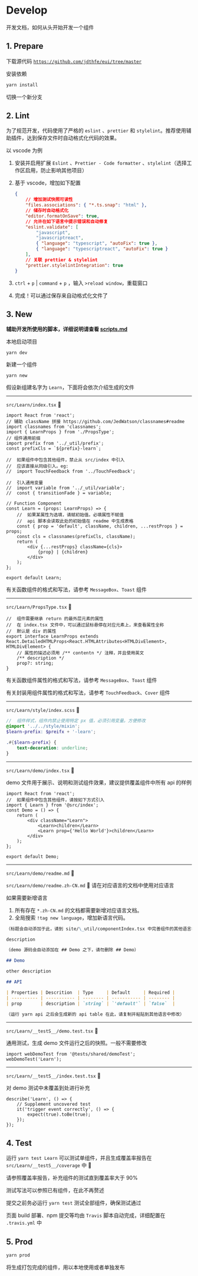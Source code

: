 # Develop

开发文档，如何从头开始开发一个组件

## 1. Prepare

下载源代码 [`https://github.com/jdthfe/eui/tree/master`](https://github.com/jdthfe/eui/tree/master)

安装依赖

```bash
yarn install
```

切换一个新分支

## 2. Lint

为了规范开发，代码使用了严格的 `eslint` 、`prettier` 和 `stylelint`。推荐使用辅助插件，达到保存文件时自动格式化代码的效果。

以 vscode 为例

1.  安装并启用扩展 `Eslint` 、`Prettier - Code formatter` 、`stylelint`（选择工作区启用，防止影响其他项目）

2.  基于 vscode，增加如下配置

    ```json
    {
        // 增加测试快照可读性
        "files.associations": { "*.ts.snap": "html" },
        // 储存时自动格式化
        "editor.formatOnSave": true,
        // 允许在如下语言中提示错误和自动修复
        "eslint.validate": [
            "javascript",
            "javascriptreact",
            { "language": "typescript", "autoFix": true },
            { "language": "typescriptreact", "autoFix": true }
        ],
        // 关联 prettier & stylelint
        "prettier.stylelintIntegration": true
    }
    ```

3.  `ctrl` + `p` | `command` + `p` ，输入 `>reload window`，重载窗口

4.  完成！可以通过保存来自动格式化文件了

## 3. New

**辅助开发所使用的脚本，详细说明请查看 [scripts.md](./scripts.md)**

本地启动项目

```
yarn dev
```

新建一个组件

```
yarn new
```

假设新组建名字为 `Learn`，下面将会依次介绍生成的文件

---

`src/Learn/index.tsx` 

```tsx
import React from 'react';
// 辅助 className 拼接 https://github.com/JedWatson/classnames#readme
import classnames from 'classnames';
import { LearnProps } from './PropsType';
// 组件通用前缀
import prefix from '../_util/prefix';
const prefixCls = `${prefix}-learn`;

//  如果组件中包含其他组件，禁止从 src/index 中引入
//  应该直接从同级引入。eg:
//  import TouchFeedback from '../TouchFeedback';

//  引入通用变量
//  import variable from '../_util/variable';
//  const { transitionFade } = variable;

// Function Component
const Learn = (props: LearnProps) => {
    //  如果某属性为选填，请赋初始值。必填属性不赋值
    //  api 脚本会读取此处的初始值在 readme 中生成表格
    const { prop = 'default', className, children, ...restProps } = props;
    const cls = classnames(prefixCls, className);
    return (
        <div {...restProps} className={cls}>
            {prop} | {children}
        </div>
    );
};

export default Learn;
```

有关函数组件的格式和写法，请参考 `MessageBox`、`Toast` 组件

---

`src/Learn/PropsType.tsx` 

```tsx
//  组件需要继承 return 的最外层元素的属性
//  在 index.tsx 文件中，可以通过鼠标悬停在对应元素上，来查看属性全称
//  默认是 div 的属性
export interface LearnProps extends React.DetailedHTMLProps<React.HTMLAttributes<HTMLDivElement>, HTMLDivElement> {
    // 属性的描述必须用 /** contentn */ 注释，并且使用英文
    /** description */
    prop?: string;
}
```

有关函数组件属性的格式和写法，请参考 `MessageBox`、`Toast` 组件

有关封装用组件属性的格式和写法，请参考 `TouchFeedback`、`Cover` 组件

---

`src/Learn/style/index.scss` 

```scss
//  组件样式，组件内禁止使用特定 px 值，必须引用变量。方便修改
@import '../../style/mixin';
$learn-prefix: $preifx + '-learn';

.#{$learn-prefix} {
    text-decoration: underline;
}
```

---

`src/Learn/demo/index.tsx` 

demo 文件用于展示、说明和测试组件效果，建议提供覆盖组件中所有 api 的样例

```tsx
import React from 'react';
//  如果组件中包含其他组件，请按如下方式引入
import { Learn } from '@src/index';
const Demo = () => {
    return (
        <div className="Learn">
            <Learn>children</Learn>
            <Learn prop={'Hello World'}>children</Learn>
        </div>
    );
};

export default Demo;
```

---

`src/Learn/demo/readme.md` 

`src/Learn/demo/readme.zh-CN.md`  请在对应语言的文档中使用对应语言

如果需要新增语言

1. 所有存在 `*.zh-CN.md` 的文档都需要新增对应语言文档。
2. 全局搜索 `!tag new language`，增加新语言代码。

```md
（标题会自动添加于此，请到 site/\_util/componentIndex.tsx 中完善组件的其他语言名称）

description

（demo 源码会自动添加在 ## Demo 之下，请勿删除 ## Demo）

## Demo

other description

## API

| Properties | Descrition  | Type     | Default     | Required |
| ---------- | ----------- | -------- | ----------- | -------- |
| prop       | description | `string` | `'default'` | `false`  |

（运行 yarn api 之后会生成新的 api table 在此，请复制并粘贴到其他语言中修改）
```

---

`src/Learn/__testS__/demo.test.tsx` 

通用测试，生成 demo 文件运行之后的快照。一般不需要修改

```tsx
import webDemoTest from '@tests/shared/demoTest';
webDemoTest('Learn');
```

---

`src/Learn/__testS__/index.test.tsx` 

对 demo 测试中未覆盖到处进行补充

```tsx
describe('Learn', () => {
    // Supplement uncovered test
    it('trigger event correctly', () => {
        expect(true).toBe(true);
    });
});
```

## 4. Test

运行 `yarn test Learn` 可以测试单组件，并且生成覆盖率报告在 `src/Learn/__testS__/coverage` 中 

请参照覆盖率报告，补充组件的测试直到覆盖率大于 90%

测试写法可以参照已有组件，在此不再赘述

提交之前务必运行 `yarn test` 测试全部组件，确保测试通过

页面 build 部署、npm 提交等均由 `Travis` 脚本自动完成，详细配置在 `.travis.yml` 中

## 5. Prod

```bash
yarn prod
```

将生成打包完成的组件，用以本地使用或者单独发布
